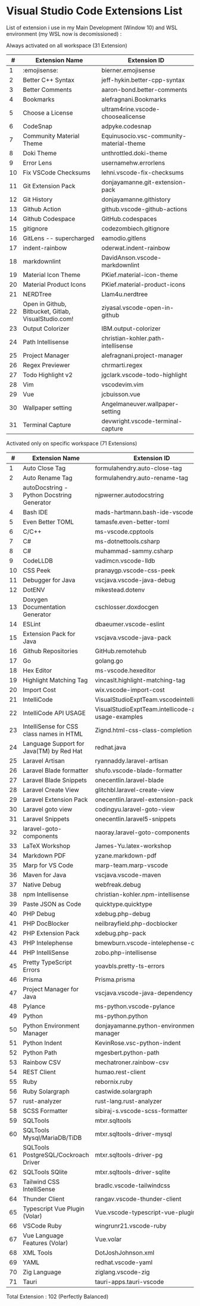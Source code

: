 # Visual Studio Code Extensions List

List of extension i use in my Main Development (Window 10) and WSL environment (my WSL now is decomissioned) :

Always activated on all workspace (31 Extension)

|   #   | Extension Name                                            | Extension ID                                          |
|-------|-----------------------------------------------------------|-------------------------------------------------------|
|   1   | :emojisense:                                              | bierner.emojisense                                    |
|   2   | Better C++ Syntax                                         | jeff-hykin.better-cpp-syntax                          |
|   3   | Better Comments                                           | aaron-bond.better-comments                            |
|   4   | Bookmarks                                                 | alefragnani.Bookmarks                                 |
|   5   | Choose a License                                          | ultram4rine.vscode-choosealicense                     |
|   6   | CodeSnap                                                  | adpyke.codesnap                                       |
|   7   | Community Material Theme                                  | Equinusocio.vsc-community-material-theme              |
|   8   | Doki Theme                                                | unthrottled.doki-theme                                |
|   9   | Error Lens                                                | usernamehw.errorlens                                  |
|  10   | Fix VSCode Checksums                                      | lehni.vscode-fix-checksums                            |
|  11   | Git Extension Pack                                        | donjayamanne.git-extension-pack                       |
|  12   | Git History                                               | donjayamanne.githistory                               |
|  13   | Github Action                                             | github.vscode-github-actions                          |
|  14   | Github Codespace                                          | GitHub.codespaces                                     |
|  15   | gitignore                                                 | codezombiech.gitignore                                |
|  16   | GitLens -- supercharged                                   | eamodio.gitlens                                       |
|  17   | indent-rainbow                                            | oderwat.indent-rainbow                                |
|  18   | markdownlint                                              | DavidAnson.vscode-markdownlint                        |
|  19   | Material Icon Theme                                       | PKief.material-icon-theme                             |
|  20   | Material Product Icons                                    | PKief.material-product-icons                          |
|  21   | NERDTree                                                  | Llam4u.nerdtree                                       |
|  22   | Open in Github, Bitbucket, Gitlab, VisualStudio.com!      | ziyasal.vscode-open-in-github                         |
|  23   | Output Colorizer                                          | IBM.output-colorizer                                  |
|  24   | Path Intellisense                                         | christian-kohler.path-intellisense                    |
|  25   | Project Manager                                           | alefragnani.project-manager                           |
|  26   | Regex Previewer                                           | chrmarti.regex                                        |
|  27   | Todo Highlight v2                                         | jgclark.vscode-todo-highlight                         |
|  28   | Vim                                                       | vscodevim.vim                                         |
|  29   | Vue                                                       | jcbuisson.vue                                         |
|  30   | Wallpaper setting                                         | Angelmaneuver.wallpaper-setting                       |
|  31   | Terminal Capture                                          | devwright.vscode-terminal-capture                     |

Activated only on specific workspace (71 Extensions)

|   #   | Extension Name                                            | Extension ID                                          |
|-------|-----------------------------------------------------------|-------------------------------------------------------|
|   1   | Auto Close Tag                                            | formulahendry.auto-close-tag                          |
|   2   | Auto Rename Tag                                           | formulahendry.auto-rename-tag                         |
|   3   | autoDocstring - Python Docstring Generator                | njpwerner.autodocstring                               |
|   4   | Bash IDE                                                  | mads-hartmann.bash-ide-vscode                         |
|   5   | Even Better TOML                                          | tamasfe.even-better-toml                              |
|   6   | C/C++                                                     | ms-vscode.cpptools                                    |
|   7   | C#                                                        | ms-dotnettools.csharp                                 |
|   8   | C#                                                        | muhammad-sammy.csharp                                 |
|   9   | CodeLLDB                                                  | vadimcn.vscode-lldb                                   |
|   10  | CSS Peek                                                  | pranaygp.vscode-css-peek                              |
|   11  | Debugger for Java                                         | vscjava.vscode-java-debug                             |
|   12  | DotENV                                                    | mikestead.dotenv                                      |
|   13  | Doxygen Documentation Generator                           | cschlosser.doxdocgen                                  |
|   14  | ESLint                                                    | dbaeumer.vscode-eslint                                |
|   15  | Extension Pack for Java                                   | vscjava.vscode-java-pack                              |
|   16  | Github Repositories                                       | GitHub.remotehub                                      |
|   17  | Go                                                        | golang.go                                             |
|   18  | Hex Editor                                                | ms-vscode.hexeditor                                   |
|   19  | Highlight Matching Tag                                    | vincaslt.highlight-matching-tag                       |
|   20  | Import Cost                                               | wix.vscode-import-cost                                |
|   21  | IntelliCode                                               | VisualStudioExptTeam.vscodeintellicode                |
|   22  | IntelliCode API USAGE                                     | VisualStudioExptTeam.intellicode-api-usage-examples   |
|   23  | IntelliSense for CSS class names in HTML                  | Zignd.html-css-class-completion                       |
|   24  | Language Support for Java(TM) by Red Hat                  | redhat.java                                           |
|   25  | Laravel Artisan                                           | ryannaddy.laravel-artisan                             |
|   26  | Laravel Blade formatter                                   | shufo.vscode-blade-formatter                          |
|   27  | Laravel Blade Snippets                                    | onecentlin.laravel-blade                              |
|   28  | Laravel Create View                                       | glitchbl.laravel-create-view                          |
|   29  | Laravel Extension Pack                                    | onecentlin.laravel-extension-pack                     |
|   30  | Laravel goto view                                         | codingyu.laravel-goto-view                            |
|   31  | Laravel Snippets                                          | onecentlin.laravel5-snippets                          |
|   32  | laravel-goto-components                                   | naoray.laravel-goto-components                        |
|   33  | LaTeX Workshop                                            | James-Yu.latex-workshop                               |
|   34  | Markdown PDF                                              | yzane.markdown-pdf                                    |
|   35  | Marp for VS Code                                          | marp-team.marp-vscode                                 |
|   36  | Maven for Java                                            | vscjava.vscode-maven                                  |
|   37  | Native Debug                                              | webfreak.debug                                        |
|   38  | npm Intellisense                                          | christian-kohler.npm-intellisense                     |
|   39  | Paste JSON as Code                                        | quicktype.quicktype                                   |
|   40  | PHP Debug                                                 | xdebug.php-debug                                      |
|   41  | PHP DocBlocker                                            | neilbrayfield.php-docblocker                          |
|   42  | PHP Extension Pack                                        | xdebug.php-pack                                       |
|   43  | PHP Intelephense                                          | bmewburn.vscode-intelephense-client                   |
|   44  | PHP IntelliSense                                          | zobo.php-intellisense                                 |
|   45  | Pretty TypeScript Errors                                  | yoavbls.pretty-ts-errors                              |
|   46  | Prisma                                                    | Prisma.prisma                                         |
|   47  | Project Manager for Java                                  | vscjava.vscode-java-dependency                        |
|   48  | Pylance                                                   | ms-python.vscode-pylance                              |
|   49  | Python                                                    | ms-python.python                                      |
|   50  | Python Environment Manager                                | donjayamanne.python-environment-manager               |
|   51  | Python Indent                                             | KevinRose.vsc-python-indent                           |
|   52  | Python Path                                               | mgesbert.python-path                                  |
|   53  | Rainbow CSV                                               | mechatroner.rainbow-csv                               |
|   54  | REST Client                                               | humao.rest-client                                     |
|   55  | Ruby                                                      | rebornix.ruby                                         |
|   56  | Ruby Solargraph                                           | castwide.solargraph                                   |
|   57  | rust-analyzer                                             | rust-lang.rust-analyzer                               |
|   58  | SCSS Formatter                                            | sibiraj-s.vscode-scss-formatter                       |
|   59  | SQLTools                                                  | mtxr.sqltools                                         |
|   60  | SQLTools Mysql/MariaDB/TiDB                               | mtxr.sqltools-driver-mysql                            |
|   61  | SQLTools PostgreSQL/Cockroach Driver                      | mtxr.sqltools-driver-pg                               |
|   62  | SQLTools SQlite                                           | mtxr.sqltools-driver-sqlite                           |
|   63  | Tailwind CSS IntelliSense                                 | bradlc.vscode-tailwindcss                             |
|   64  | Thunder Client                                            | rangav.vscode-thunder-client                          |
|   65  | Typescript Vue Plugin (Volar)                             | Vue.vscode-typescript-vue-plugin                      |
|   66  | VSCode Ruby                                               | wingrunr21.vscode-ruby                                |
|   67  | Vue Language Features (Volar)                             | Vue.volar                                             |
|   68  | XML Tools                                                 | DotJoshJohnson.xml                                    |
|   69  | YAML                                                      | redhat.vscode-yaml                                    |
|   70  | Zig Language                                              | ziglang.vscode-zig                                    |
|   71  | Tauri                                                     | tauri-apps.tauri-vscode                               |

Total Extension : 102 (Perfectly Balanced)
